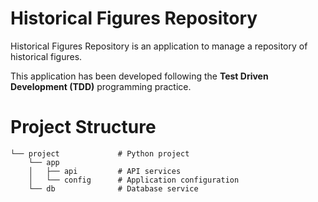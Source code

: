 # Historical Figures Repository
Historical Figures Repository is an application to manage a repository of historical figures.

This application has been developed following the **Test Driven Development (TDD)** programming practice.

# Project Structure

    └── project             # Python project
        └── app
        │   ├── api         # API services
        │   └── config      # Application configuration
        └── db              # Database service